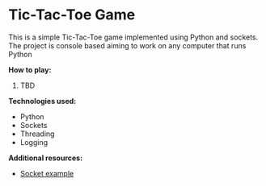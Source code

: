 # Tic-Tac-Toe Game

This is a simple Tic-Tac-Toe game implemented using Python and sockets. The project is console based aiming to work on any computer that runs Python

**How to play:**
1. TBD

**Technologies used:**
* Python
* Sockets
* Threading
* Logging

**Additional resources:**
* [Socket example](https://www.geeksforgeeks.org/socket-programming-python/)
